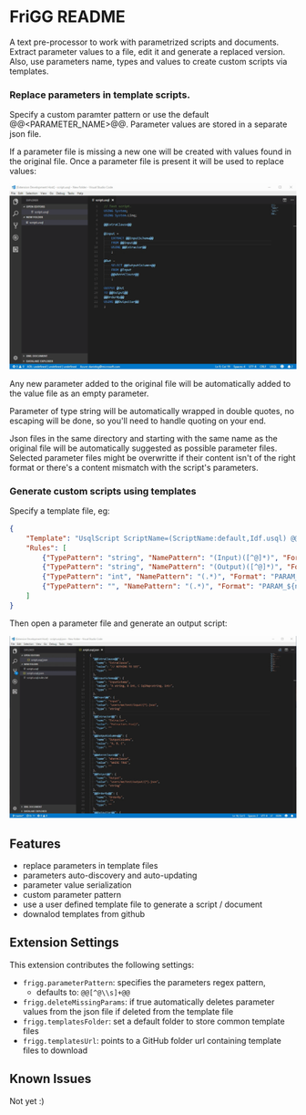 # FriGG README

A text pre-processor to work with parametrized scripts and documents. Extract parameter values to a file, edit it and generate a replaced version. Also, use parameters name, types and values to create custom scripts via templates.

### Replace parameters in template scripts. 
Specify a custom paramter pattern or use the default @@<PARAMETER_NAME>@@.
Parameter values are stored in a separate json file.

If a parameter file is missing a new one will be created with values found in the original file. Once a parameter file is present it will be used to replace values:

![Parameter replacement demo](resources/frigg_replacement_demo.gif)

Any new parameter added to the original file will be automatically added to the value file as an empty parameter.

Parameter of type string will be automatically wrapped in double quotes, no escaping will be done, so you'll need to handle quoting on your end.

Json files in the same directory and starting with the same name as the original file will be automatically suggested as possible parameter files. Selected parameter files might be overwritte if their content isn't of the right format or there's a content mismatch with the script's parameters.


### Generate custom scripts using templates

Specify a template file, eg:

```json
{
    "Template": "UsqlScript ScriptName=(ScriptName:default,Idf.usql) @@PARAMS@@",
    "Rules": [
        {"TypePattern": "string", "NamePattern": "(Input)([^@]*)", "Format": "PATHIN_${name[2]}={in:EncryptedAzureBlobPath:${name[2]}}"},
        {"TypePattern": "string", "NamePattern": "(Output)([^@]*)", "Format": "OutputReferenceEncrypted_${name[2]}={out:AzureBlobPath:${name[2]}}"},
        {"TypePattern": "int", "NamePattern": "(.*)", "Format": "PARAM_${name[1]}=[(${name[1]}:int,,${value !== '' ? ':default,' + value : ''})]"},
        {"TypePattern": "", "NamePattern": "(.*)", "Format": "PARAM_${name[1]}=\"[(${name[1]})]\""}
    ]
}
```

Then open a parameter file and generate an output script:

![Script generation demo](resources/frigg_template_demo.gif)


## Features

- replace parameters in template files
- parameters auto-discovery and auto-updating
- parameter value serialization
- custom parameter pattern
- use a user defined template file to generate a script / document
- downalod templates from github

## Extension Settings

This extension contributes the following settings:

* `frigg.parameterPattern`: specifies the parameters regex pattern, 
  * defaults to: `@@[^@\\s]+@@`
* `frigg.deleteMissingParams`: if true automatically deletes parameter values from the json file if deleted from the template file
* `frigg.templatesFolder`: set a default folder to store common template files
* `frigg.templatesUrl`: points to a GitHub folder url containing template files to download

## Known Issues

Not yet :)

